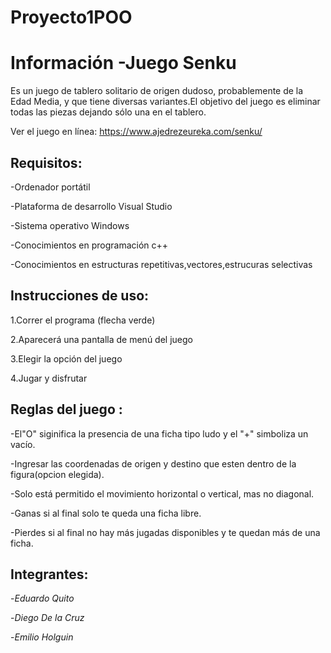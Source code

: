 # Proyecto1POO
Información -Juego Senku
========================
Es un juego de tablero solitario de origen dudoso, probablemente de la Edad Media, y que tiene diversas variantes.El objetivo del juego es eliminar todas las piezas dejando sólo una en el tablero.

Ver el juego en línea: https://www.ajedrezeureka.com/senku/


Requisitos:
----------
-Ordenador portátil

-Plataforma de desarrollo Visual Studio

-Sistema operativo Windows

-Conocimientos en programación c++ 

-Conocimientos en estructuras repetitivas,vectores,estrucuras selectivas
 
 Instrucciones de uso:
 ---------------------
 1.Correr el programa (flecha verde)
 
 2.Aparecerá una pantalla de menú del juego
 
 3.Elegir la opción del juego
 
 4.Jugar y disfrutar

Reglas del juego :
------------------
-El"O" siginifica la presencia de una ficha tipo ludo y el "+" simboliza un vacío.

-Ingresar las coordenadas de origen y destino que esten dentro de la figura(opcion elegida).

-Solo está permitido el movimiento horizontal o vertical, mas  no diagonal.

-Ganas si al final solo te queda una ficha libre.

-Pierdes si al final no hay más jugadas disponibles y te quedan más de una ficha.

Integrantes:
-----------
-*Eduardo Quito*

-*Diego De la Cruz*

-*Emilio Holguin*
